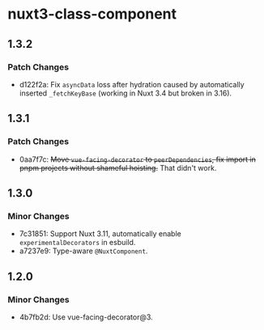# nuxt3-class-component

## 1.3.2

### Patch Changes

- d122f2a: Fix `asyncData` loss after hydration caused by automatically inserted `_fetchKeyBase` (working in Nuxt 3.4 but broken in 3.16).

## 1.3.1

### Patch Changes

- 0aa7f7c: ~~Move `vue-facing-decorator` to `peerDependencies`, fix import in pnpm projects without shameful hoisting.~~ That didn't work.

## 1.3.0

### Minor Changes

- 7c31851: Support Nuxt 3.11, automatically enable `experimentalDecorators` in esbuild.
- a7237e9: Type-aware `@NuxtComponent`.

## 1.2.0

### Minor Changes

- 4b7fb2d: Use vue-facing-decorator@3.
